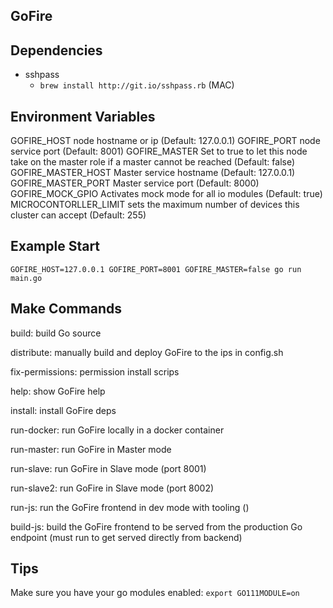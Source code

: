 ## GoFire 

## Dependencies

  - sshpass
    -  `brew install http://git.io/sshpass.rb` (MAC)

## Environment Variables
  GOFIRE_HOST node hostname or ip (Default: 127.0.0.1)
  GOFIRE_PORT node service port (Default: 8001)
  GOFIRE_MASTER Set to true to let this node take on the master role if a master cannot be reached (Default: false)
  GOFIRE_MASTER_HOST Master service hostname (Default: 127.0.0.1) 
  GOFIRE_MASTER_PORT Master service port (Default: 8000)
	GOFIRE_MOCK_GPIO Activates mock mode for all io modules (Default: true)
	MICROCONTORLLER_LIMIT sets the maximum number of devices this cluster can accept (Default: 255)
  

## Example Start
  `GOFIRE_HOST=127.0.0.1 GOFIRE_PORT=8001 GOFIRE_MASTER=false go run main.go`

## Make Commands

  build: build Go source
  
  distribute: manually build and deploy GoFire to the ips in config.sh

  fix-permissions: permission install scrips

  help: show GoFire help

  install: install GoFire deps

  run-docker: run GoFire locally in a docker container

  run-master: run GoFire in Master mode
  
  run-slave: run GoFire in Slave mode (port 8001)

  run-slave2: run GoFire in Slave mode (port 8002)

  run-js: run the GoFire frontend in dev mode with tooling ()

  build-js: build the GoFire frontend to be served from the production Go endpoint (must run to get served directly from backend)

## Tips
  Make sure you have your go modules enabled: `export GO111MODULE=on`
  
